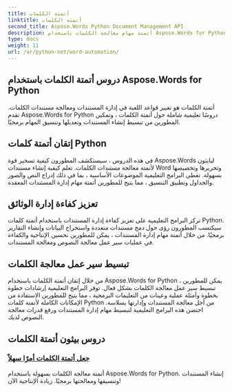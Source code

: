 ```yaml
---
title: أتمتة الكلمات
linktitle: أتمتة الكلمات
second_title: Aspose.Words Python Document Management API
description: أتمتة مهام معالجة الكلمات باستخدام Aspose.Words for Python. تبسيط إدارة المستندات وزيادة الكفاءة في أتمتة الكلمات.
type: docs
weight: 11
url: /ar/python-net/word-automation/
---
```

## دروس أتمتة الكلمات باستخدام Aspose.Words for Python

أتمتة الكلمات هو تغيير قواعد اللعبة في إدارة المستندات ومعالجة مستندات الكلمات. تقدم Aspose.Words for Python دروسًا تعليمية شاملة حول أتمتة الكلمات ، وتمكين المطورين من تبسيط إنشاء المستندات وتعديلها وتنسيق المهام برمجيًا.

## إتقان أتمتة كلمات Python

في هذه الدروس ، سيستكشف المطورون كيفية تسخير قوة Aspose.Words لبايثون لأتمتة معالجة مستندات الكلمات. تعلم كيفية إنشاء مستندات Word وتحريرها وتخصيصها بسهولة. تغطي البرامج التعليمية الموضوعات الأساسية ، بما في ذلك إدراج النص والصور والجداول وتطبيق التنسيق ، مما يتيح للمطورين أتمتة مهام إدارة المستندات المعقدة.

## تعزيز كفاءة إدارة الوثائق

تركز البرامج التعليمية على تعزيز كفاءة إدارة المستندات باستخدام أتمتة كلمات Python. سيكتسب المطورون رؤى حول دمج مستندات متعددة واستخراج البيانات وإنشاء التقارير برمجيًا. من خلال أتمتة مهام إدارة المستندات ، يمكن للمطورين تحسين الإنتاجية والكفاءة في عمليات سير عمل معالجة النصوص ومعالجة المستندات.

## تبسيط سير عمل معالجة الكلمات

من خلال إتقان أتمتة الكلمات باستخدام Aspose.Words for Python ، يمكن للمطورين تبسيط سير عمل معالجة الكلمات بشكل فعال. توفر البرامج التعليمية إرشادات خطوة بخطوة وأمثلة عملية وعينات من التعليمات البرمجية ، مما يتيح للمطورين الاستفادة من الإمكانات الكاملة لأتمتة كلمات Python من أجل معالجة المستندات وإدارتها بسلاسة. احتضن هذه البرامج التعليمية لتبسيط مهام إدارة المستندات ورفع قدرات معالجة النصوص لديك.

## دروس بيثون أتمتة الكلمات
### [جعل أتمتة الكلمات أمرًا سهلاً](./word-automation-made-easy/)
أتمتة معالجة الكلمات بسهولة باستخدام Aspose.Words for Python. إنشاء المستندات وتنسيقها ومعالجتها برمجيًا. زيادة الإنتاجية الآن!